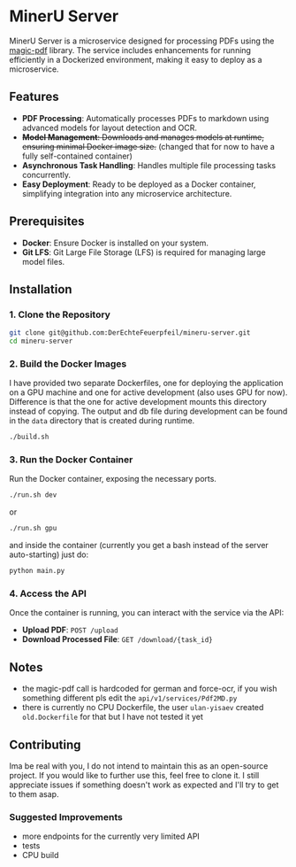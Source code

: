 # MinerU Server

MinerU Server is a microservice designed for processing PDFs using the [magic-pdf](https://github.com/opendatalab/MinerU/) library. The service includes enhancements for running efficiently in a Dockerized environment, making it easy to deploy as a microservice.

## Features

- **PDF Processing**: Automatically processes PDFs to markdown using advanced models for layout detection and OCR.
- ~~**Model Management**: Downloads and manages models at runtime, ensuring minimal Docker image size.~~ (changed that for now to have a fully self-contained container)
- **Asynchronous Task Handling**: Handles multiple file processing tasks concurrently.
- **Easy Deployment**: Ready to be deployed as a Docker container, simplifying integration into any microservice architecture.

## Prerequisites

- **Docker**: Ensure Docker is installed on your system.
- **Git LFS**: Git Large File Storage (LFS) is required for managing large model files.

## Installation

### 1. Clone the Repository

```bash
git clone git@github.com:DerEchteFeuerpfeil/mineru-server.git
cd mineru-server
```

### 2. Build the Docker Images

I have provided two separate Dockerfiles, one for deploying the application on a GPU machine and one for active development (also uses GPU for now). Difference is that the one for active development mounts this directory instead of copying. The output and db file during development can be found in the `data` directory that is created during runtime. 

```bash
./build.sh
```

### 3. Run the Docker Container

Run the Docker container, exposing the necessary ports.

```bash
./run.sh dev
```

or 

```bash
./run.sh gpu
```

and inside the container (currently you get a bash instead of the server auto-starting) just do:
```bash
python main.py
```

### 4. Access the API

Once the container is running, you can interact with the service via the API:

- **Upload PDF**: `POST /upload`
- **Download Processed File**: `GET /download/{task_id}`

## Notes
- the magic-pdf call is hardcoded for german and force-ocr, if you wish something different pls edit the `api/v1/services/Pdf2MD.py`
- there is currently no CPU Dockerfile, the user `ulan-yisaev` created `old.Dockerfile` for that but I have not tested it yet

## Contributing

Ima be real with you, I do not intend to maintain this as an open-source project. If you would like to further use this, feel free to clone it. I still appreciate issues if something doesn't work as expected and I'll try to get to them asap.

### Suggested Improvements

- more endpoints for the currently very limited API
- tests
- CPU build
